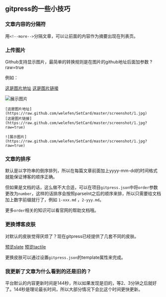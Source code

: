 ## gitpress的一些小技巧

### 文章内容的分隔符

用`<!--more-->`分隔文章，可以让前面的内容作为摘要出现在列表页。

### 上传图片

Github支持显示图片，最简单的转换规则是在图片的github地址后面加参数 ?raw=true

例如： 

[这是图片地址](https://raw.github.com/welefen/SetCard/master/screenshot/1.jpg)
[这是图片链接](https://raw.github.com/welefen/SetCard/master/screenshot/1.jpg?raw=true)

<!--more-->

![展示图片](https://raw.github.com/welefen/SetCard/master/screenshot/1.jpg?raw=true)

```
[这是图片地址](https://raw.github.com/welefen/SetCard/master/screenshot/1.jpg)
[这是图片链接](https://raw.github.com/welefen/SetCard/master/screenshot/1.jpg?raw=true)

![展示图片](https://raw.github.com/welefen/SetCard/master/screenshot/1.jpg?raw=true)
```

### 文章的排序

默认是以字符串的倒序排列，所以在每篇文章前面加上yyyy-mm-dd的时间格式就能保证博客的顺序正确。

但如果是文档的话，这么做不大合适，可以在项目`gitpress.json`中将`order`参数更改为`number`，这样的话排序会按照parseInt之后的顺序来排，所以只需要给文档加上数字前缀就行了，例如 `1-xxx.md` ，`2-yyy.md`。

更多`order`相关的知识可以看官网的帮助文档哦。

### 更换博客皮肤

对默认的皮肤觉得厌烦了？现在gitpress已经提供了几套不同的皮肤。

[预览slate](/?tpl=slate) [预览tactile](/?tpl=tactile)

更换皮肤可以通过设置`gitpress.json`的template属性来完成。

### 我更新了文章为什么看到的还是旧的？

平台默认的内容更新时间是144秒，所以如果发现是旧的，等2、3分钟之后就好了。144秒是理论最长时间，所以大部分情况下会比这个时间更快更新。
